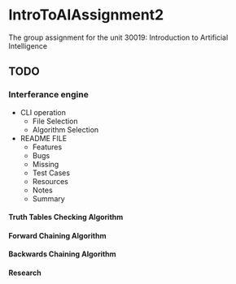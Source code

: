# IntroToAIAssignment2
The group assignment for the unit 30019: Introduction to Artificial Intelligence

## TODO

### Interferance engine
- CLI operation
	- File Selection
	- Algorithm Selection
- README FILE
	- Features
	- Bugs
	- Missing
	- Test Cases
	- Resources
	- Notes
	- Summary
#### Truth Tables Checking Algorithm

#### Forward Chaining Algorithm

#### Backwards Chaining Algorithm

#### Research

